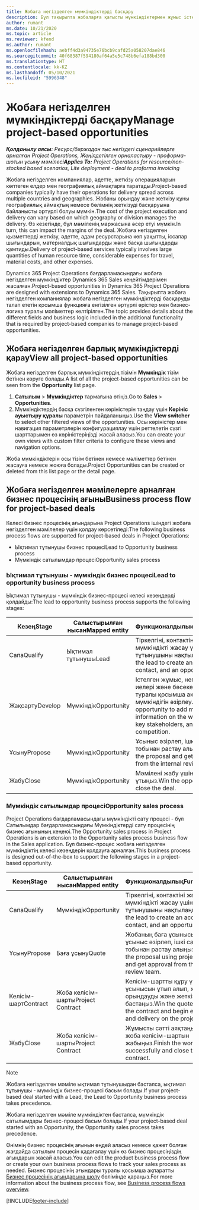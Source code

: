 ```yaml
---
title: Жобаға негізделген мүмкіндіктерді басқару
description: Бұл тақырыпта жобаларға қатысты мүмкіндіктермен жұмыс істеу туралы ақпарат берілген.
author: rumant
ms.date: 10/21/2020
ms.topic: article
ms.reviewer: kfend
ms.author: rumant
ms.openlocfilehash: aebff4d3a94735e76bcb9cafd25a058207dae846
ms.sourcegitcommit: 40f68387f594180af64a5e5c748b6efa188bd300
ms.translationtype: HT
ms.contentlocale: kk-KZ
ms.lasthandoff: 05/10/2021
ms.locfileid: "5996348"
---
```

# <a name="manage-project-based-opportunities"></a><span data-ttu-id="9d430-103">Жобаға негізделген мүмкіндіктерді басқару</span><span class="sxs-lookup"><span data-stu-id="9d430-103">Manage project-based opportunities</span></span>

<span data-ttu-id="9d430-104">_**Қолданылу аясы:** Ресурс/биржадан тыс негіздегі сценарийлерге арналған Project Operations, Жеңілдетілген орналастыру - проформа-шотын ұсыну мәмілесі_</span><span class="sxs-lookup"><span data-stu-id="9d430-104">_**Applies To:** Project Operations for resource/non-stocked based scenarios, Lite deployment - deal to proforma invoicing_</span></span>

<span data-ttu-id="9d430-105">Жобаға негізделген компаниялар, әдетте, жеткізу операцияларын көптеген елдер мен географиялық аймақтарға таратады.</span><span class="sxs-lookup"><span data-stu-id="9d430-105">Project-based companies typically have their operations for delivery spread across multiple countries and geographies.</span></span> <span data-ttu-id="9d430-106">Жобаны орындау және жеткізу құны географиялық аймақтың немесе бөлімнің жеткізуді басқаруына байланысты әртүрлі болуы мүмкін.</span><span class="sxs-lookup"><span data-stu-id="9d430-106">The cost of the project execution and delivery can vary  based on which geography or division manages the delivery.</span></span> <span data-ttu-id="9d430-107">Өз кезегінде, бұл мәміленің маржасына әсер етуі мүмкін.</span><span class="sxs-lookup"><span data-stu-id="9d430-107">In turn, this can impact the margins of the deal.</span></span> <span data-ttu-id="9d430-108">Жобаға негізделген қызметтерді жеткізу, әдетте, адам ресурстарына көп уақытты, іссапар шығындарын, материалдық шығындарды және басқа шығындарды қамтиды.</span><span class="sxs-lookup"><span data-stu-id="9d430-108">Delivery of project-based services typically involves large quantities of human resource time, considerable expenses for travel, material costs, and other expenses.</span></span>

<span data-ttu-id="9d430-109">Dynamics 365 Project Operations бағдарламасындағы жобаға негізделген мүмкіндіктер Dynamics 365 Sales кеңейтімдерімен жасалған.</span><span class="sxs-lookup"><span data-stu-id="9d430-109">Project-based opportunities in Dynamics 365 Project Operations are designed with extensions to Dynamics 365 Sales.</span></span> <span data-ttu-id="9d430-110">Тақырыпта жобаға негізделген компаниялар жобаға негізделген мүмкіндіктерді басқаруды талап ететін қосымша функцияға енгізілген әртүрлі өрістер мен бизнес-логика туралы мәліметтер келтірілген.</span><span class="sxs-lookup"><span data-stu-id="9d430-110">The topic provides details about the different fields and business logic included in the additional functionality that is required by project-based companies to manage project-based opportunities.</span></span>

## <a name="view-all-project-based-opportunities"></a><span data-ttu-id="9d430-111">Жобаға негізделген барлық мүмкіндіктерді қарау</span><span class="sxs-lookup"><span data-stu-id="9d430-111">View all project-based opportunities</span></span>

<span data-ttu-id="9d430-112">Жобаға негізделген барлық мүмкіндіктердің тізімін **Мүмкіндік** тізім бетінен көруге болады.</span><span class="sxs-lookup"><span data-stu-id="9d430-112">A list of all the project-based opportunities can be seen from the **Opportunity** list page.</span></span> 

1. <span data-ttu-id="9d430-113">**Сатылым** > **Мүмкіндіктер** тармағына өтіңіз.</span><span class="sxs-lookup"><span data-stu-id="9d430-113">Go to **Sales** > **Opportunities**.</span></span>
2. <span data-ttu-id="9d430-114">Мүмкіндіктердің басқа сүзгіленген көріністерін таңдау үшін **Көрініс ауыстыру құралы** параметрін пайдаланыңыз.</span><span class="sxs-lookup"><span data-stu-id="9d430-114">Use the **View switcher** to select other filtered views of the opportunities.</span></span> <span data-ttu-id="9d430-115">Осы көріністер мен навигация параметрлерін конфигурациялау үшін реттелетін сүзгі шарттарымен өз көріністеріңізді жасай аласыз.</span><span class="sxs-lookup"><span data-stu-id="9d430-115">You can create your own views with custom filter criteria to configure these views and navigation options.</span></span>

<span data-ttu-id="9d430-116">Жоба мүмкіндіктерін осы тізім бетінен немесе мәліметтер бетінен жасауға немесе жоюға болады.</span><span class="sxs-lookup"><span data-stu-id="9d430-116">Project Opportunities can be created or deleted from this list page or the detail page.</span></span>

## <a name="business-process-flow-for-project-based-deals"></a><span data-ttu-id="9d430-117">Жобаға негізделген мәмілелерге арналған бизнес процесінің ағыны</span><span class="sxs-lookup"><span data-stu-id="9d430-117">Business process flow for project-based deals</span></span>

<span data-ttu-id="9d430-118">Келесі бизнес процесінің ағындарына Project Operations ішіндегі жобаға негізделген мәмілелер үшін қолдау көрсетіледі:</span><span class="sxs-lookup"><span data-stu-id="9d430-118">The following business process flows are supported for project-based deals in Project Operations:</span></span>

- <span data-ttu-id="9d430-119">Ықтимал тұтынушы бизнес процесі</span><span class="sxs-lookup"><span data-stu-id="9d430-119">Lead to Opportunity business process</span></span>
- <span data-ttu-id="9d430-120">Мүмкіндік сатылымдар процесі</span><span class="sxs-lookup"><span data-stu-id="9d430-120">Opportunity sales process</span></span>

### <a name="lead-to-opportunity-business-process"></a><span data-ttu-id="9d430-121">Ықтимал тұтынушы - мүмкіндік бизнес процесі</span><span class="sxs-lookup"><span data-stu-id="9d430-121">Lead to opportunity business process</span></span> 
<span data-ttu-id="9d430-122">Ықтимал тұтынушы - мүмкіндік бизнес-процесі келесі кезеңдерді қолдайды:</span><span class="sxs-lookup"><span data-stu-id="9d430-122">The lead to opportunity business process supports the following stages:</span></span>

| <span data-ttu-id="9d430-123">Кезең</span><span class="sxs-lookup"><span data-stu-id="9d430-123">Stage</span></span> | <span data-ttu-id="9d430-124">Салыстырылған нысан</span><span class="sxs-lookup"><span data-stu-id="9d430-124">Mapped entity</span></span> | <span data-ttu-id="9d430-125">Функционалдылық</span><span class="sxs-lookup"><span data-stu-id="9d430-125">Functionality</span></span> |
| --- | --- | --- |
| <span data-ttu-id="9d430-126">Сапа</span><span class="sxs-lookup"><span data-stu-id="9d430-126">Qualify</span></span> | <span data-ttu-id="9d430-127">Ықтимал тұтынушы</span><span class="sxs-lookup"><span data-stu-id="9d430-127">Lead</span></span> | <span data-ttu-id="9d430-128">Тіркелгіні, контактіні және мүмкіндікті жасау үшін ықтимал тұтынушыны нақтылаңыз.</span><span class="sxs-lookup"><span data-stu-id="9d430-128">Qualify the lead to create an account, contact, and an opportunity.</span></span> |
| <span data-ttu-id="9d430-129">Жақсарту</span><span class="sxs-lookup"><span data-stu-id="9d430-129">Develop</span></span> | <span data-ttu-id="9d430-130">Мүмкіндік</span><span class="sxs-lookup"><span data-stu-id="9d430-130">Opportunity</span></span> | <span data-ttu-id="9d430-131">Істелген жұмыс, негізгі пай иелері және бәсекелестік туралы қосымша ақпарат қосу мүмкіндігін әзірлеу.</span><span class="sxs-lookup"><span data-stu-id="9d430-131">Develop the opportunity to add more information on the work involved, key stakeholders, and competition.</span></span> |
| <span data-ttu-id="9d430-132">Ұсыну</span><span class="sxs-lookup"><span data-stu-id="9d430-132">Propose</span></span> | <span data-ttu-id="9d430-133">Мүмкіндік</span><span class="sxs-lookup"><span data-stu-id="9d430-133">Opportunity</span></span> | <span data-ttu-id="9d430-134">Ұсыныс әзірлеп, ішкі сараптау тобынан растау алыңыз.</span><span class="sxs-lookup"><span data-stu-id="9d430-134">Develop the proposal and get approval from the internal review team.</span></span> |
| <span data-ttu-id="9d430-135">Жабу</span><span class="sxs-lookup"><span data-stu-id="9d430-135">Close</span></span> | <span data-ttu-id="9d430-136">Мүмкіндік</span><span class="sxs-lookup"><span data-stu-id="9d430-136">Opportunity</span></span> | <span data-ttu-id="9d430-137">Мәмілені жабу үшін мүмкіндікті ұтыңыз.</span><span class="sxs-lookup"><span data-stu-id="9d430-137">Win the opportunity to close the deal.</span></span> |

### <a name="opportunity-sales-process"></a><span data-ttu-id="9d430-138">Мүмкіндік сатылымдар процесі</span><span class="sxs-lookup"><span data-stu-id="9d430-138">Opportunity sales process</span></span>
<span data-ttu-id="9d430-139">Project Operations бағдарламасындағы мүмкіндікті сату процесі - бұл Сатылымдар бағдарламасындағы Мүмкіндіктерді сату процесінің бизнес ағынының кеңеюі.</span><span class="sxs-lookup"><span data-stu-id="9d430-139">The Opportunity sales process in Project Operations is an extension to the Opportunity sales process business flow in the Sales application.</span></span> <span data-ttu-id="9d430-140">Бұл бизнес-процес жобаға негізделген мүмкіндіктің келесі кезеңдерін қолдауға арналған.</span><span class="sxs-lookup"><span data-stu-id="9d430-140">This business process is designed out-of-the-box to support the following stages in a project-based opportunity.</span></span>

| <span data-ttu-id="9d430-141">Кезең</span><span class="sxs-lookup"><span data-stu-id="9d430-141">Stage</span></span> | <span data-ttu-id="9d430-142">Салыстырылған нысан</span><span class="sxs-lookup"><span data-stu-id="9d430-142">Mapped entity</span></span> | <span data-ttu-id="9d430-143">Функционалдылық</span><span class="sxs-lookup"><span data-stu-id="9d430-143">Functionality</span></span> |
| --- | --- | --- |
| <span data-ttu-id="9d430-144">Сапа</span><span class="sxs-lookup"><span data-stu-id="9d430-144">Qualify</span></span> | <span data-ttu-id="9d430-145">Мүмкіндік</span><span class="sxs-lookup"><span data-stu-id="9d430-145">Opportunity</span></span> | <span data-ttu-id="9d430-146">Тіркелгіні, контактіні және мүмкіндікті жасау үшін ықтимал тұтынушыны нақтылаңыз.</span><span class="sxs-lookup"><span data-stu-id="9d430-146">Qualify the lead to create an account, contact, and an opportunity.</span></span> |
| <span data-ttu-id="9d430-147">Ұсыну</span><span class="sxs-lookup"><span data-stu-id="9d430-147">Propose</span></span> | <span data-ttu-id="9d430-148">Баға ұсыну</span><span class="sxs-lookup"><span data-stu-id="9d430-148">Quote</span></span> | <span data-ttu-id="9d430-149">Жобаның баға ұсынысы арқылы ұсыныс әзірлеп, ішкі сараптау тобынан растау алыңыз.</span><span class="sxs-lookup"><span data-stu-id="9d430-149">Develop the proposal using project quotes and get approval from the internal review team.</span></span> |
| <span data-ttu-id="9d430-150">Келісім-шарт</span><span class="sxs-lookup"><span data-stu-id="9d430-150">Contract</span></span> | <span data-ttu-id="9d430-151">Жоба келісім-шарты</span><span class="sxs-lookup"><span data-stu-id="9d430-151">Project Contract</span></span> | <span data-ttu-id="9d430-152">Келісім-шартты құру үшін баға ұсынысын ұтып алып, жобаны орындауды және жеткізуді бастаңыз.</span><span class="sxs-lookup"><span data-stu-id="9d430-152">Win the quote to create the contract and begin execution and delivery on the project.</span></span> |
| <span data-ttu-id="9d430-153">Жабу</span><span class="sxs-lookup"><span data-stu-id="9d430-153">Close</span></span> | <span data-ttu-id="9d430-154">Жоба келісім-шарты</span><span class="sxs-lookup"><span data-stu-id="9d430-154">Project Contract</span></span> | <span data-ttu-id="9d430-155">Жұмысты сәтті аяқтаңыз және жоба келісім-шартын жабыңыз.</span><span class="sxs-lookup"><span data-stu-id="9d430-155">Finish the work successfully and close the project contract.</span></span> |

> [!NOTE]
> <span data-ttu-id="9d430-156">Жобаға негізделген мәміле ықтимал тұтынушыдан басталса, ықтимал тұтынушы - мүмкіндік бизнес-процесі басым болады.</span><span class="sxs-lookup"><span data-stu-id="9d430-156">If your project-based deal started with a Lead, the Lead to Opportunity business process takes precedence.</span></span>
>
> <span data-ttu-id="9d430-157">Жобаға негізделген мәміле мүмкіндіктен басталса, мүмкіндік сатылымдары бизнес-процесі басым болады.</span><span class="sxs-lookup"><span data-stu-id="9d430-157">If your project-based deal started with an Opportunity, the Opportunity sales process takes precedence.</span></span>

<span data-ttu-id="9d430-158">Өнімнің бизнес процесінің ағынын өңдей аласыз немесе қажет болған жағдайда сатылым процесін қадағалау үшін өз бизнес процесіңіздің ағындарын жасай аласыз.</span><span class="sxs-lookup"><span data-stu-id="9d430-158">You can edit the product business process flow or create your own business process flows to track your sales process as needed.</span></span> <span data-ttu-id="9d430-159">Бизнес процесінің ағындары туралы қосымша ақпаратты [Бизнес процесінің ағындарына шолу](/dynamics365/customerengagement/on-premises/customize/business-process-flows-overview) бөлімінде қараңыз.</span><span class="sxs-lookup"><span data-stu-id="9d430-159">For more information about the business process flow, see [Business process flows overview](/dynamics365/customerengagement/on-premises/customize/business-process-flows-overview).</span></span>


[!INCLUDE[footer-include](../includes/footer-banner.md)]